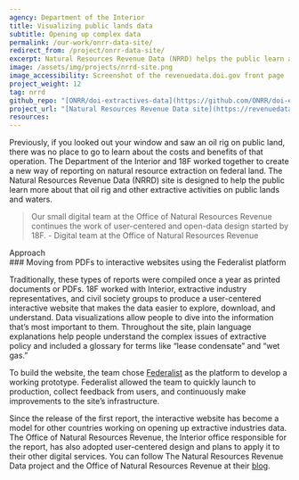 ```yaml
---
agency: Department of the Interior
title: Visualizing public lands data
subtitle: Opening up complex data
permalink: /our-work/onrr-data-site/
redirect_from: /project/onrr-data-site/
excerpt: Natural Resources Revenue Data (NRRD) helps the public learn about extractive activities on public lands and waters.
image: /assets/img/projects/nrrd-site.png
image_accessibility: Screenshot of the revenuedata.doi.gov front page
project_weight: 12
tag: nrrd
github_repo: "[ONRR/doi-extractives-data](https://github.com/ONRR/doi-extractives-data)"
project_url: "[Natural Resources Revenue Data site](https://revenuedata.doi.gov/)"
resources:
---
```


Previously, if you looked out your window and saw an oil rig on public
land, there was no place to go to learn about the costs and benefits of
that operation. The Department of the Interior and 18F worked together
to create a new way of reporting on natural resource extraction on
federal land. The Natural Resources Revenue Data (NRRD) site is designed
to help the public learn more about that oil rig and other extractive
activities on public lands and waters.

<blockquote class="testimonial-blockquote">
Our small digital team at the Office of Natural Resources Revenue continues the work of user-centered and open-data design started by 18F.
    <span>- Digital team at the Office of Natural Resources Revenue</span>
</blockquote>

<div class="case-study-preheader margin-top-6">Approach</div>
### Moving from PDFs to interactive websites using the Federalist platform

Traditionally, these types of reports were compiled once a year as
printed documents or PDFs. 18F worked with Interior, extractive industry
representatives, and civil society groups to produce a user-centered
interactive website that makes the data easier to explore, download, and
understand. Data visualizations allow people to dive into the
information that’s most important to them. Throughout the site, plain
language explanations help people understand the complex issues of
extractive policy and included a glossary for terms like “lease
condensate” and “wet gas.”

To build the website, the team chose
[Federalist](https://federalist.18f.gov/) as the platform to develop a
working prototype. Federalist allowed the team to quickly launch to
production, collect feedback from users, and continuously make
improvements to the site’s infrastructure.

Since the release of the first report, the interactive website has
become a model for other countries working on opening up extractive
industries data. The Office of Natural Resources Revenue, the Interior
office responsible for the report, has also adopted user-centered design
and plans to apply it to their other digital services. You can follow
The Natural Resources Revenue Data project and the Office of Natural
Resources Revenue at their [blog](https://revenuedata.doi.gov/blog/).
